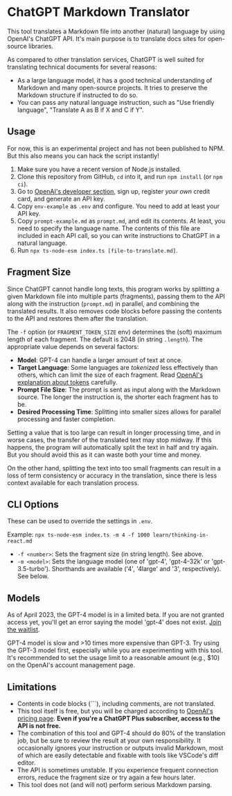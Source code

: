 # ChatGPT Markdown Translator

This tool translates a Markdown file into another (natural) language by using OpenAI's ChatGPT API. It's main purpose is to translate docs sites for open-source libraries.

As compared to other translation services, ChatGPT is well suited for translating technical documents for several reasons:

- As a large language model, it has a good technical understanding of Markdown and many open-source projects. It tries to preserve the Markdown structure if instructed to do so.
- You can pass any natural language instruction, such as "Use friendly language", "Translate A as B if X and C if Y".

## Usage

For now, this is an experimental project and has not been published to NPM. But this also means you can hack the script instantly!

1. Make sure you have a recent version of Node.js installed.
2. Clone this repository from GitHub, `cd` into it, and run `npm install` (or `npm ci`).
3. Go to [OpenAI's developer section](https://platform.openai.com/overview), sign up, register _your own_ credit card, and generate an API key.
4. Copy `env-example` as `.env` and configure. You need to add at least your API key.
5. Copy `prompt-example.md` as `prompt.md`, and edit its contents. At least, you need to specify the language name. The contents of this file are included in each API call, so you can write instructions to ChatGPT in a natural language.
6. Run `npx ts-node-esm index.ts [file-to-translate.md]`.

## Fragment Size

Since ChatGPT cannot handle long texts, this program works by splitting a given Markdown file into multiple parts (fragments), passing them to the API along with the instruction (`prompt.md`) in parallel, and combining the translated results. It also removes code blocks before passing the contents to the API and restores them after the translation.

The `-f` option (or `FRAGMENT_TOKEN_SIZE` env) determines the (soft) maximum length of each fragment. The default is 2048 (in string `.length`). The appropriate value depends on several factors:

- **Model**: GPT-4 can handle a larger amount of text at once.
- **Target Language**: Some languages are *tokenized* less effectively than others, which can limit the size of each fragment. Read [OpenAI's explanation about tokens](https://platform.openai.com/docs/introduction/tokens) carefully.
- **Prompt File Size**: The prompt is sent as input along with the Markdown source. The longer the instruction is, the shorter each fragment has to be.
- **Desired Processing Time**: Splitting into smaller sizes allows for parallel processing and faster completion.

Setting a value that is too large can result in longer processing time, and in worse cases, the transfer of the translated text may stop midway. If this happens, the program will automatically split the text in half and try again. But you should avoid this as it can waste both your time and money.

On the other hand, splitting the text into too small fragments can result in a loss of term consistency or accuracy in the translation, since there is less context available for each translation process.

## CLI Options

These can be used to override the settings in `.env`.

Example: `npx ts-node-esm index.ts -m 4 -f 1000 learn/thinking-in-react.md`

- `-f <number>`: Sets the fragment size (in string length). See above.
- `-m <model>`: Sets the language model (one of 'gpt-4', 'gpt-4-32k' or 'gpt-3.5-turbo'). Shorthands are available ('4', '4large' and '3', respectively). See below.

## Models

As of April 2023, the GPT-4 model is in a limited beta. If you are not granted access yet, you'll get an error saying the model 'gpt-4' does not exist. [Join the waitlist](https://openai.com/waitlist/gpt-4-api).

GPT-4 model is slow and &gt;10 times more expensive than GPT-3. Try using the GPT-3 model first, especially while you are experimenting with this tool. It's recommended to set the usage limit to a reasonable amount (e.g., $10) on the OpenAI's account management page.

## Limitations

- Contents in code blocks (\`\`\`), including comments, are not translated.
- This tool itself is free, but you will be charged according to [OpenAI's pricing page](https://openai.com/pricing). **Even if you're a ChatGPT Plus subscriber, access to the API is not free.**
- The combination of this tool and GPT-4 should do 80% of the translation job, but be sure to review the result at your own responsibility. It occasionally ignores your instruction or outputs invalid Markdown, most of which are easily detectable and fixable with tools like VSCode's diff editor. 
- The API is sometimes unstable. If you experience frequent connection errors, reduce the fragment size or try again a few hours later.
- This tool does not (and will not) perform serious Markdown parsing.